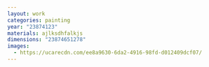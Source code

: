 ```yaml
---
layout: work
categories: painting
year: "23874123"
materials: ajlksdhfalkjs
dimensions: "23874651278"
images:
  - https://ucarecdn.com/ee8a9630-6da2-4916-98fd-d012409dcf07/
---
```

